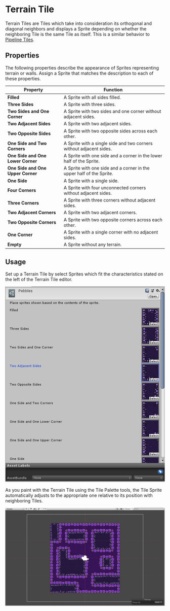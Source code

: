 # Terrain Tile

Terrain Tiles are Tiles which take into consideration its orthogonal and diagonal neighbors and displays a Sprite depending on whether the neighboring Tile is the same Tile as itself. This is a similar behavior to [Pipeline Tiles](PipelineTile.md).

## Properties

The following properties describe the appearance of Sprites representing terrain or walls. Assign a Sprite that matches the description to each of these properties.

| Property                          | Function                                                     |
| --------------------------------- | ------------------------------------------------------------ |
| __Filled__                        | A Sprite with all sides filled.                              |
| __Three Sides__                   | A Sprite with three sides.                                   |
| __Two Sides and One Corner__      | A Sprite with two sides and one corner without adjacent sides. |
| __Two Adjacent Sides__            | A Sprite with two adjacent sides.                            |
| __Two Opposite Sides__            | A Sprite with two opposite sides across each other.          |
| __One Side and Two Corners__      | A Sprite with a single side and two corners without adjacent sides. |
| __One Side and One Lower Corner__ | A Sprite with one side and a corner in the lower half of the Sprite. |
| __One Side and One Upper Corner__ | A Sprite with one side and a corner in the upper half of the Sprite. |
| __One Side__                      | A Sprite with a single side.                                 |
| __Four Corners__                  | A Sprite with four unconnected corners without adjacent sides. |
| __Three Corners__                 | A Sprite with three corners without adjacent sides.          |
| __Two Adjacent Corners__          | A Sprite with two adjacent corners.                          |
| __Two Opposite Corners__          | A Sprite with two opposite corners across each other.        |
| __One Corner__                    | A Sprite with a single corner with no adjacent sides.        |
| __Empty__                         | A Sprite without any terrain.                                |

## Usage

Set up a Terrain Tile by select Sprites which fit the characteristics stated on the left of the Terrain Tile editor.

![Terrain Tile Editor](images/TerrainTileEditor.png)

As you paint with the Terrain Tile using the Tile Palette tools, the Tile Sprite automatically adjusts to the appropriate one relative to its position with neighboring Tiles.

![Scene View with Terrain Tile](images/TerrainTile.png)